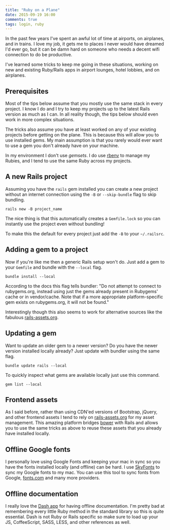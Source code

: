 ```yaml
---
title: "Ruby on a Plane"
date: 2015-09-19 16:00
comments: true
tags: login, ruby
---
```


In the past few years I've spent an awful lot of time at airports, on airplanes, and in trains. I love my job, it gets me to places I never would have dreamed I'd ever go, but it can be damn hard on someone who needs a decent wifi connection to do be productive.

I've learned some tricks to keep me going in these situations, working on new and existing Ruby/Rails apps in airport lounges, hotel lobbies, and on airplanes.

<!-- more -->

## Prerequisites

Most of the tips below assume that you mostly use the same stack in every project. I know I do and I try to keep my projects up to the latest Rails version as much as I can. In all reality though, the tips below should even work in more complex situations.

The tricks also assume you have at least worked on any of your existing projects before getting on the plane. This is because this will allow you to use installed gems. My main assumption is that you rarely would ever want to use a gem you don't already have on your machine.

In my environment I don't use *gemsets*. I do use [rbenv](https://github.com/sstephenson/rbenv) to manage my Rubies, and I tend to use the same Ruby across my projects.

## A new Rails project

Assuming you have the `rails` gem installed you can create a new project without an internet connection using the `-B` or `--skip-bundle` flag to skip bundling.

```shell
rails new -B project_name
```

The nice thing is that this automatically creates a `Gemfile.lock` so you can instantly use the project even without bundling!

To make this the default for every project just add the `-B` to your `~/.railsrc`.

## Adding a gem to a project

Now if you're like me then a generic Rails setup won't do. Just add a gem to your `Gemfile` and bundle with the `--local` flag.

```shell
bundle install --local
```

According to the docs this flag tells bundler: "Do not attempt to connect to rubygems.org, instead using just the gems already present in Rubygems' cache or in vendor/cache. Note that if a more appropriate platform-specific gem exists on rubygems.org, it will not be found."

Interestingly though this also seems to work for alternative sources like the fabulous [rails-assets.org](http://rails-assets.org).

## Updating a gem

Want to update an older gem to a newer version? Do you have the newer version installed locally already? Just update with bundler using the same flag.

```shell
bundle update rails --local
```

To quickly inspect what gems are available locally just use this command.

```shell
gem list --local
```

## Frontend assets

As I said before, rather than using CDN'ed versions of Bootstrap, jQuery, and other frontend assets I tend to rely on [rails-assets.org](http://rails-assets.org) for my asset management. This amazing platform bridges [bower](http://bower.io/) with Rails and allows you to use the same tricks as above to reuse these assets that you already have installed locally.

## Offline Google fonts

I personally love using Google Fonts and keeping your mac in sync so you have the fonts installed locally (and offline) can be hard. I use [SkyFonts](http://www.fonts.com/web-fonts/google) to sync my Google fonts to my mac. You can use this tool to sync fonts from Google, [fonts.com](http://fonts.com) and many more providers.

## Offline documentation

I really love the [Dash app](https://kapeli.com/dash) for having offline documentation. I'm pretty bad at remembering every little Ruby method in the standard library so this is quite essential. Dash is not Ruby or Rails specific so make sure to load up your JS, CoffeeScript, SASS, LESS, and other references as well.
